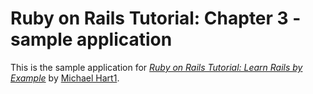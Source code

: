 # Ruby on Rails Tutorial: Chapter 3 - sample application

This is the sample application for [*Ruby on Rails Tutorial: Learn Rails by Example*](http://railstutorial.org/) by [Michael Hart1](http://michaelhart1.com/).
